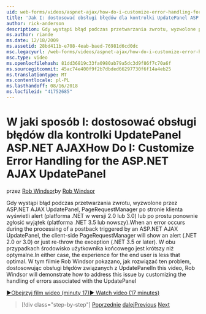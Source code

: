 ```yaml
---
uid: web-forms/videos/aspnet-ajax/how-do-i-customize-error-handling-for-the-aspnet-ajax-updatepanel
title: 'Jak I: dostosować obsługi błędów dla kontrolki UpdatePanel ASP.NET AJAX | Dokumentacja firmy Microsoft'
author: rick-anderson
description: Gdy wystąpi błąd podczas przetwarzania zwrotu, wyzwolone przez ASP.NET AJAX UpdatePanel, PageRequestManager po stronie klienta wyświetli alert (. NE....
ms.author: riande
ms.date: 12/18/2009
ms.assetid: 28bd411b-e708-4eab-baed-76981d6cd0dc
msc.legacyurl: /web-forms/videos/aspnet-ajax/how-do-i-customize-error-handling-for-the-aspnet-ajax-updatepanel
msc.type: video
ms.openlocfilehash: 81dd36819c33fa0980ab79a5dc3d9f86f7c70a6f
ms.sourcegitcommit: 45ac74e400f9f2b7dbded66297730f6f14a4eb25
ms.translationtype: MT
ms.contentlocale: pl-PL
ms.lasthandoff: 08/16/2018
ms.locfileid: "41752685"
---
```

<a name="how-do-i-customize-error-handling-for-the-aspnet-ajax-updatepanel"></a><span data-ttu-id="738b1-103">W jaki sposób I: dostosować obsługi błędów dla kontrolki UpdatePanel ASP.NET AJAX</span><span class="sxs-lookup"><span data-stu-id="738b1-103">How Do I: Customize Error Handling for the ASP.NET AJAX UpdatePanel</span></span>
====================
<span data-ttu-id="738b1-104">przez [Rob Windsor](https://twitter.com/robwindsor)</span><span class="sxs-lookup"><span data-stu-id="738b1-104">by [Rob Windsor](https://twitter.com/robwindsor)</span></span>

<span data-ttu-id="738b1-105">Gdy wystąpi błąd podczas przetwarzania zwrotu, wyzwolone przez ASP.NET AJAX UpdatePanel, PageRequestManager po stronie klienta wyświetli alert (platforma .NET w wersji 2.0 lub 3.0) lub po prostu ponownie zgłosić wyjątek (platforma .NET 3.5 lub nowszy).</span><span class="sxs-lookup"><span data-stu-id="738b1-105">When an error occurs during the processing of a postback triggered by an ASP.NET AJAX UpdatePanel, the client-side PageRequestManager will show an alert (.NET 2.0 or 3.0) or just re-throw the exception (.NET 3.5 or later).</span></span> <span data-ttu-id="738b1-106">W obu przypadkach środowisko użytkownika końcowego jest krótszy niż optymalne.</span><span class="sxs-lookup"><span data-stu-id="738b1-106">In either case, the experience for the end user is less that optimal.</span></span> <span data-ttu-id="738b1-107">W tym filmie Rob Windsor pokazano, jak rozwiązać ten problem, dostosowując obsługi błędów związanych z UpdatePanel</span><span class="sxs-lookup"><span data-stu-id="738b1-107">In this video, Rob Windsor will demonstrate how to address this issue by customizing the handling of errors associated with the UpdatePanel</span></span>

[<span data-ttu-id="738b1-108">&#9654;Obejrzyj film wideo (minuty 17)</span><span class="sxs-lookup"><span data-stu-id="738b1-108">&#9654; Watch video (17 minutes)</span></span>](https://channel9.msdn.com/Blogs/ASP-NET-Site-Videos/how-do-i-customize-error-handling-for-the-aspnet-ajax-updatepanel)

> [!div class="step-by-step"]
> <span data-ttu-id="738b1-109">[Poprzednie](set-up-your-development-environment-for-aspnet-20.md)
> [dalej](how-do-i-use-aspnet-ajax-client-templates.md)</span><span class="sxs-lookup"><span data-stu-id="738b1-109">[Previous](set-up-your-development-environment-for-aspnet-20.md)
[Next](how-do-i-use-aspnet-ajax-client-templates.md)</span></span>
